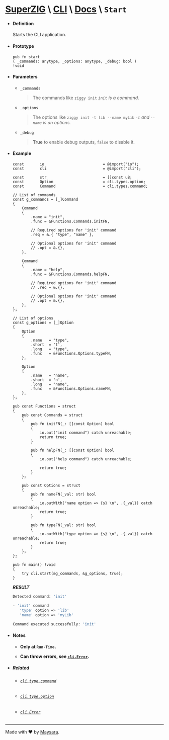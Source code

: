 # **[SuperZIG](https://github.com/Super-ZIG)** \ **[CLI](../../README.md)** \ **[Docs](../readme.md)** \ **`Start`**

- #### **Definition**

    Starts the CLI application.

- #### **Prototype**

    ```zig
    pub fn start
    ( _commands: anytype, _options: anytype, _debug: bool ) 
    !void
    ```

- #### **Parameters**

  - `_commands`
      
      > The commands like `ziggy init` _`init` is a command._


  - `_options`
      
      > The options like `ziggy init -t lib --name myLib` _`-t` and `--name` is an options._


  - `_debug`
      
      > **True** to enable debug outputs, `false` to disable it.

- #### **Example**

    ```zig
    const       io                          = @import("io");
    const       cli                         = @import("cli");

    const       str                         = []const u8;
    const       Option                      = cli.types.option;
    const       Command                     = cli.types.command;
    
    // List of commands
    const g_commands = [_]Command
    {
        Command
        {
            .name = "init",
            .func = &Functions.Commands.initFN,
            
            // Required options for 'init' command
            .req = &.{ "type", "name" },

            // Optional options for 'init' command
            // .opt = &.{},
        },

        Command
        {
            .name = "help",
            .func = &Functions.Commands.helpFN,
                        
            // Required options for 'init' command
            // .req = &.{},

            // Optional options for 'init' command
            // .opt = &.{},
        },
    };

    // List of options
    const g_options = [_]Option
    {
        Option
        {
            .name   = "type",
            .short  = 't',
            .long   = "type",
            .func   = &Functions.Options.typeFN,
        },

        Option
        {
            .name   = "name",
            .short  = 'n',
            .long   = "name",
            .func   = &Functions.Options.nameFN,
        },
    };

    pub const Functions = struct
    {
        pub const Commands = struct
        {
            pub fn initFN(_: []const Option) bool
            {
                io.out("init command") catch unreachable;
                return true;
            }

            pub fn helpFN(_: []const Option) bool
            {
                io.out("help command") catch unreachable;

                return true;
            }
        };

        pub const Options = struct
        {
            pub fn nameFN(_val: str) bool
            {
                io.outWith("name option => {s} \n", .{_val}) catch unreachable;
                return true;
            }

            pub fn typeFN(_val: str) bool
            {
                io.outWith("type option => {s} \n", .{_val}) catch unreachable;
                return true;
            }
        };
    };
    ```

    ```zig
    pub fn main() !void
    {
        try cli.start(&g_commands, &g_options, true);
    }
    ```

    _**RESULT**_

    ```bash
    Detected command: 'init'

    - 'init' command
       'type' option => 'lib'
       'name' option => 'myLib'

    Command executed successfully: 'init'
    ```
- #### **Notes**

    - **Only at `Run-Time`.**

    - **Can throw errors, see [`cli.Error`](../enums/Error.md).**

- ##### Related

  - ###### [`cli.type.command`](../types/command.md)

  - ###### [`cli.type.option`](../types/option.md)

  - ###### [`cli.Error`](../enums/Error.md)

---

Made with ❤️ by [Maysara](http://github.com/maysara-elshewehy).